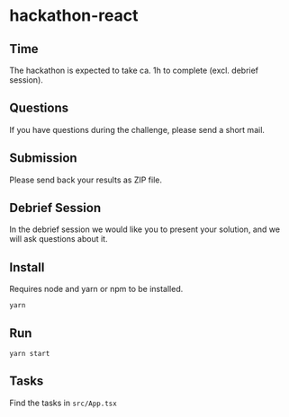 # hackathon-react

## Time

The hackathon is expected to take ca. 1h to complete (excl. debrief session).

## Questions

If you have questions during the challenge, please send a short mail.

## Submission

Please send back your results as ZIP file.

## Debrief Session

In the debrief session we would like you to present your solution, and we will ask questions about it.

## Install

Requires node and yarn or npm to be installed.

```
yarn
```

## Run

```
yarn start
```

## Tasks

Find the tasks in `src/App.tsx`
